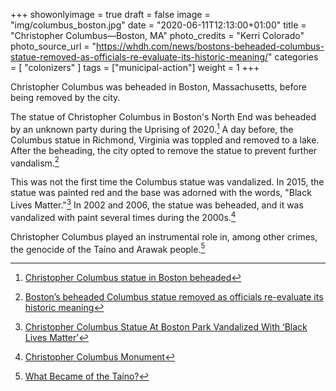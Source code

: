 +++
showonlyimage = true
draft = false
image = "img/columbus_boston.jpg"
date = "2020-06-11T12:13:00+01:00"
title = "Christopher Columbus—Boston, MA"
photo_credits = "Kerri Colorado"
photo_source_url = "https://whdh.com/news/bostons-beheaded-columbus-statue-removed-as-officials-re-evaluate-its-historic-meaning/"
categories = [ "colonizers" ]
tags = ["municipal-action"]
weight = 1
+++

Christopher Columbus was beheaded in Boston, Massachusetts, before being removed by the city.

<!--more-->

The statue of Christopher Columbus in Boston's North End was beheaded by an unknown party during the Uprising of 2020.[^1] A day before, the Columbus statue in Richmond, Virginia was toppled and removed to a lake. After the beheading, the city opted to remove the statue to prevent further vandalism.[^2]

This was not the first time the Columbus statue was vandalized. In 2015, the statue was painted red and the base was adorned with the words, "Black Lives Matter."[^3] In 2002 and 2006, the statue was beheaded, and it was vandalized with paint several times during the 2000s.[^4]

Christopher Columbus played an instrumental role in, among other crimes, the genocide of the Taíno and Arawak people.[^5]

[^1]: [Christopher Columbus statue in Boston beheaded](https://www.cbsnews.com/news/christopher-columbus-statue-boston-beheaded-confederate-monuments-torn-down/)

[^2]: [Boston’s beheaded Columbus statue removed as officials re-evaluate its historic meaning](https://whdh.com/news/bostons-beheaded-columbus-statue-removed-as-officials-re-evaluate-its-historic-meaning/)

[^3]: [Christopher Columbus Statue At Boston Park Vandalized With ‘Black Lives Matter’](https://boston.cbslocal.com/2015/06/30/christopher-columbus-statue-at-boston-park-vandalized-with-black-lives-matter/)

[^4]: [Christopher Columbus Monument](http://samdurant.net/defaced_monuments/Pages/Boston/boston.html)

[^5]: [What Became of the Taíno?](https://www.smithsonianmag.com/travel/what-became-of-the-taino-73824867/)